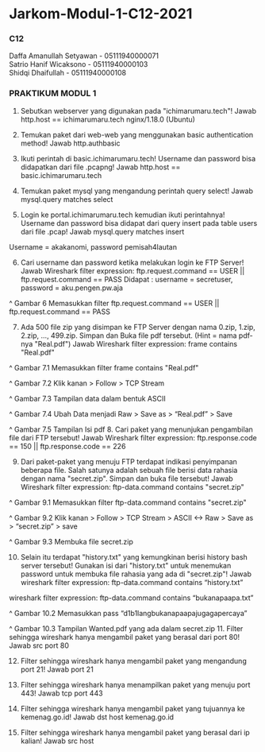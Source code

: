 # Jarkom-Modul-1-C12-2021

### C12
Daffa Amanullah Setyawan - 05111940000071\
Satrio Hanif Wicaksono - 05111940000103\
Shidqi Dhaifullah - 05111940000108

### PRAKTIKUM MODUL 1

1. Sebutkan webserver yang digunakan pada "ichimarumaru.tech"! 
Jawab
http.host == ichimarumaru.tech
nginx/1.18.0 (Ubuntu)

2. Temukan paket dari web-web yang menggunakan basic authentication method!
Jawab
http.authbasic

3. Ikuti perintah di basic.ichimarumaru.tech! Username dan password bisa didapatkan dari file .pcapng!
Jawab
http.host == basic.ichimarumaru.tech




4. Temukan paket mysql yang mengandung perintah query select!
Jawab
mysql.query matches select


5. Login ke portal.ichimarumaru.tech kemudian ikuti perintahnya! Username dan password bisa didapat dari query insert pada table users dari file .pcap!
Jawab
mysql.query matches insert

Username = akakanomi, password pemisah4lautan

6. Cari username dan password ketika melakukan login ke FTP Server!
Jawab
Wireshark filter expression: ftp.request.command == USER || ftp.request.command == PASS
Didapat : username = secretuser, password = aku.pengen.pw.aja

^ Gambar 6 Memasukkan filter ftp.request.command == USER || ftp.request.command == PASS

7. Ada 500 file zip yang disimpan ke FTP Server dengan nama 0.zip, 1.zip, 2.zip, ..., 499.zip. Simpan dan Buka file pdf tersebut. (Hint = nama pdf-nya "Real.pdf")
Jawab
Wireshark filter expression: frame contains "Real.pdf"

^ Gambar 7.1 Memasukkan filter frame contains "Real.pdf"

^ Gambar 7.2 Klik kanan > Follow > TCP Stream 

^ Gambar 7.3 Tampilan data dalam bentuk ASCII

^ Gambar 7.4 Ubah Data menjadi Raw > Save as > “Real.pdf” > Save

^ Gambar 7.5 Tampilan Isi pdf
8. Cari paket yang menunjukan pengambilan file dari FTP tersebut!
Jawab
Wireshark filter expression: ftp.response.code == 150 || ftp.response.code == 226

9. Dari paket-paket yang menuju FTP terdapat indikasi penyimpanan beberapa file. Salah satunya adalah sebuah file berisi data rahasia dengan nama "secret.zip". Simpan dan buka file tersebut!
Jawab
Wireshark filter expression: ftp-data.command contains "secret.zip"

^ Gambar 9.1 Memasukkan filter ftp-data.command contains "secret.zip"

^ Gambar 9.2 Klik kanan > Follow > TCP Stream > ASCII <-> Raw > Save as > “secret.zip” > save

^ Gambar 9.3 Membuka file secret.zip

10. Selain itu terdapat "history.txt" yang kemungkinan berisi history bash server tersebut! Gunakan isi dari "history.txt" untuk menemukan password untuk membuka file rahasia yang ada di "secret.zip"!
Jawab
wireshark filter expression: ftp-data.command contains “history.txt”

wireshark filter expression: ftp-data.command contains “bukanapaapa.txt”



^ Gambar 10.2 Memasukkan pass “d1b1langbukanapaapajugagapercaya”

^ Gambar 10.3 Tampilan Wanted.pdf yang ada dalam secret.zip
11. Filter sehingga wireshark hanya mengambil paket yang berasal dari port 80! 
Jawab
src port 80

12. Filter sehingga wireshark hanya mengambil paket yang mengandung port 21!
Jawab
port 21

13. Filter sehingga wireshark hanya menampilkan paket yang menuju port 443!
Jawab
tcp port 443

14. Filter sehingga wireshark hanya mengambil paket yang tujuannya ke kemenag.go.id!
Jawab
dst host kemenag.go.id

15. Filter sehingga wireshark hanya mengambil paket yang berasal dari ip kalian!
Jawab
src host <ip address>

